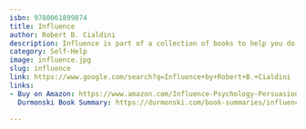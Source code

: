 ```yaml
---
isbn: 9780061899874
title: Influence
author: Robert B. Cialdini
description: Influence is part of a collection of books to help you do better marketing.
category: Self-Help
image: influence.jpg
slug: influence
link: https://www.google.com/search?q=Influence+by+Robert+B.+Cialdini
links:
- Buy on Amazon: https://www.amazon.com/Influence-Psychology-Persuasion-Robert-Cialdini/dp/006124189X
  Durmonski Book Summary: https://durmonski.com/book-summaries/influence/

---
```

